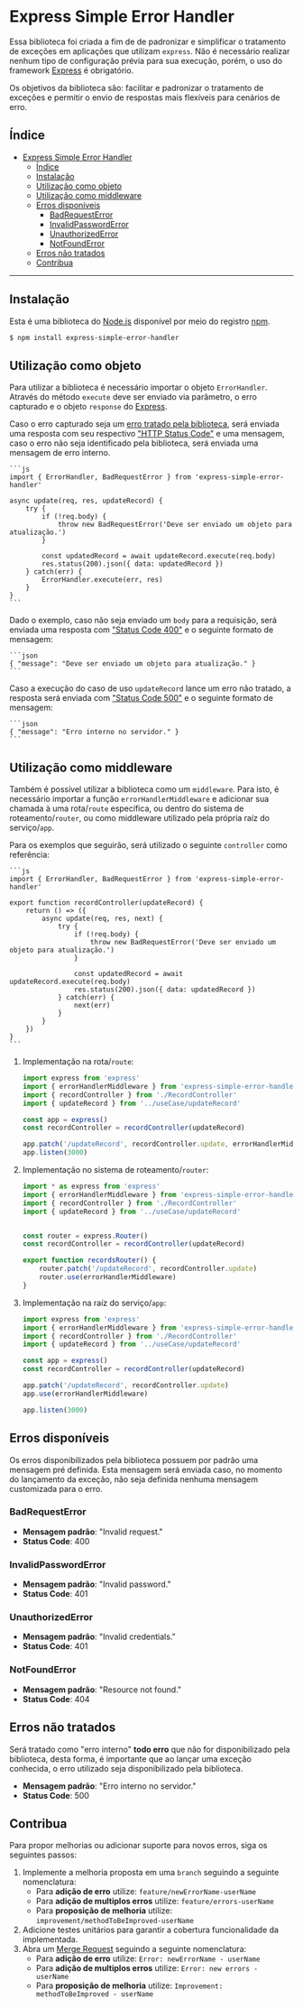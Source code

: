 # Express Simple Error Handler

Essa biblioteca foi criada a fim de de padronizar e simplificar o tratamento de exceções em aplicações que utilizam `express`. Não é necessário realizar nenhum tipo de configuração prévia para sua execução, porém, o uso do framework [Express](https://www.npmjs.com/package/express) é obrigatório.

Os objetivos da biblioteca são: facilitar e padronizar o tratamento de exceções e permitir o envio de respostas mais flexíveis para cenários de erro.

## Índice

- [Express Simple Error Handler](#express-simple-error-handler)
  - [Índice](#índice)
  - [Instalação](#instalação)
  - [Utilização como objeto](#utilização-como-objeto)
  - [Utilização como middleware](#utilização-como-middleware)
  - [Erros disponíveis](#erros-disponíveis)
    - [BadRequestError](#badrequesterror)
    - [InvalidPasswordError](#invalidpassworderror)
    - [UnauthorizedError](#unauthorizederror)
    - [NotFoundError](#notfounderror)
  - [Erros não tratados](#erros-não-tratados)
  - [Contribua](#contribua)

---
## Instalação

Esta é uma biblioteca do [Node.js](https://nodejs.org/download/release/v12.18.2/) disponível por meio do registro [npm](https://www.npmjs.com/).

```bash
$ npm install express-simple-error-handler
```

## Utilização como objeto

Para utilizar a biblioteca é necessário importar o objeto `ErrorHandler`. Através do método `execute` deve ser enviado via parâmetro, o erro capturado e o objeto `response` do [Express](https://www.npmjs.com/package/express).

Caso o erro capturado seja um [erro tratado pela biblioteca](#erros-disponíveis), será enviada uma resposta com seu respectivo ["HTTP Status Code"](https://developer.mozilla.org/en-US/docs/Web/HTTP/Status) e uma mensagem, caso o erro não seja identificado pela biblioteca, será enviada uma mensagem de erro interno.

    ```js
    import { ErrorHandler, BadRequestError } from 'express-simple-error-handler'

    async update(req, res, updateRecord) {
        try {
            if (!req.body) {
                throw new BadRequestError('Deve ser enviado um objeto para atualização.')
            }

            const updatedRecord = await updateRecord.execute(req.body)
            res.status(200).json({ data: updatedRecord })
        } catch(err) {
            ErrorHandler.execute(err, res)
        }
    }
    ```

Dado o exemplo, caso não seja enviado um `body` para a requisição, será enviada uma resposta com ["Status Code 400"](https://developer.mozilla.org/en-US/docs/Web/HTTP/Status/400) e o seguinte formato de mensagem:

    ```json
    { "message": "Deve ser enviado um objeto para atualização." }
    ```

Caso a execução do caso de uso `updateRecord` lance um erro não tratado, a resposta será enviada com ["Status Code 500"](https://developer.mozilla.org/en-US/docs/Web/HTTP/Status/500) e o seguinte formato de mensagem:

    ```json
    { "message": "Erro interno no servidor." }
    ```

## Utilização como middleware

Também é possível utilizar a biblioteca como um `middleware`. Para isto, é necessário importar a função `errorHandlerMiddleware` e adicionar sua chamada à uma rota/`route` específica, ou dentro do sistema de roteamento/`router`, ou como middleware utilizado pela própria raíz do serviço/`app`.

Para os exemplos que seguirão, será utilizado o seguinte `controller` como referência:

    ```js
    import { ErrorHandler, BadRequestError } from 'express-simple-error-handler'

    export function recordController(updateRecord) {
        return () => ({
            async update(req, res, next) {
                try {
                    if (!req.body) {
                        throw new BadRequestError('Deve ser enviado um objeto para atualização.')
                    }

                    const updatedRecord = await updateRecord.execute(req.body)
                    res.status(200).json({ data: updatedRecord })
                } catch(err) {
                    next(err)
                }
            }
        })
    }
    ```

1. Implementação na rota/`route`:
    ```js
    import express from 'express'
    import { errorHandlerMiddleware } from 'express-simple-error-handler'
    import { recordController } from './RecordController'
    import { updateRecord } from '../useCase/updateRecord'

    const app = express()
    const recordController = recordController(updateRecord)

    app.patch('/updateRecord', recordController.update, errorHandlerMiddleware)
    app.listen(3000)
    ```
2. Implementação no sistema de roteamento/`router`:
    ```js
    import * as express from 'express'
    import { errorHandlerMiddleware } from 'express-simple-error-handler'
    import { recordController } from './RecordController'
    import { updateRecord } from '../useCase/updateRecord'


    const router = express.Router()
    const recordController = recordController(updateRecord)

    export function recordsRouter() {
        router.patch('/updateRecord', recordController.update)
        router.use(errorHandlerMiddleware)
    }
    ```
3. Implementação na raíz do serviço/`app`:
    ```js
    import express from 'express'
    import { errorHandlerMiddleware } from 'express-simple-error-handler'
    import { recordController } from './RecordController'
    import { updateRecord } from '../useCase/updateRecord'

    const app = express()
    const recordController = recordController(updateRecord)

    app.patch('/updateRecord', recordController.update)
    app.use(errorHandlerMiddleware)

    app.listen(3000)
    ```

## Erros disponíveis

Os erros disponibilizados pela biblioteca possuem por padrão uma mensagem pré definida. Esta mensagem será enviada caso, no momento do lançamento da exceção, não seja definida nenhuma mensagem customizada para o erro.
### BadRequestError

- **Mensagem padrão**: "Invalid request."
- **Status Code**: 400

### InvalidPasswordError

- **Mensagem padrão**: "Invalid password."
- **Status Code**: 401
### UnauthorizedError

- **Mensagem padrão**: "Invalid credentials."
- **Status Code**: 401

### NotFoundError

- **Mensagem padrão**: "Resource not found."
- **Status Code**: 404

## Erros não tratados

Será tratado como "erro interno" **todo erro** que não for disponibilizado pela biblioteca, desta forma, é importante que ao lançar uma exceção conhecida, o erro utilizado seja disponibilizado pela biblioteca.

- **Mensagem padrão**: "Erro interno no servidor."
- **Status Code**: 500

## Contribua

Para propor melhorias ou adicionar suporte para novos erros, siga os seguintes passos:

1. Implemente a melhoria proposta em uma `branch` seguindo a seguinte nomenclatura:
    - Para **adição de erro** utilize: `feature/newErrorName-userName`
    - Para **adição de multiplos erros** utilize: `feature/errors-userName`
    - Para **proposição de melhoria** utilize: `improvement/methodToBeImproved-userName`
2. Adicione testes unitários para garantir a cobertura funcionalidade da implementada.
3. Abra um [Merge Request](https://docs.gitlab.com/ee/user/project/merge_requests/) seguindo a seguinte nomenclatura:
    - Para **adição de erro** utilize: `Error: newErrorName - userName`
    - Para **adição de multiplos erros** utilize: `Error: new errors - userName`
    - Para **proposição de melhoria** utilize: `Improvement: methodToBeImproved - userName`
